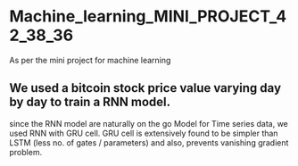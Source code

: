 # Machine_learning_MINI_PROJECT_42_38_36
As per the mini project for machine learning
## We used a bitcoin stock price value varying day by day to train a RNN model.

since the RNN model are naturally on the go Model for Time series data, we used RNN with GRU cell.
GRU cell is extensively found to be simpler than LSTM (less no. of gates / parameters) and also, prevents vanishing gradient problem.
